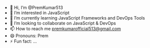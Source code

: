 - 👋 Hi, I’m @PremKumar513
- 👀 I’m interested in JavaScript
- 🌱 I’m currently learning JavaScript Frameworks and DevOps Tools
- 💞️ I’m looking to collaborate on JavaScript & DevOps
- 📫 How to reach me premkumarofficial513@gmail.com
- 😄 Pronouns: Prem
- ⚡ Fun fact: ...

<!---
PremKumar513/PremKumar513 is a ✨ special ✨ repository because its `README.md` (this file) appears on your GitHub profile.
You can click the Preview link to take a look at your changes.
--->
